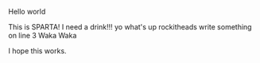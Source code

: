 Hello world

This is SPARTA!
I need a drink!!!
yo what's up rockitheads
write something on line 3
Waka Waka

I hope this works.